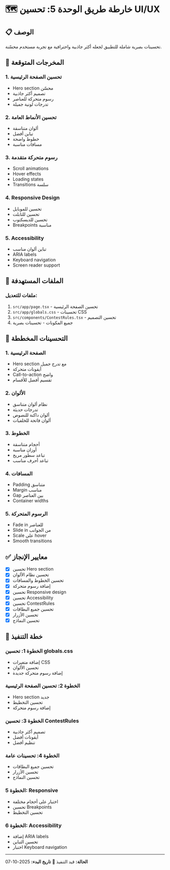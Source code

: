 # 🗺️ خارطة طريق الوحدة 5: تحسين UI/UX

## 📋 الوصف
تحسينات بصرية شاملة للتطبيق لجعله أكثر جاذبية واحترافية مع تجربة مستخدم محسّنة.

## 🎯 المخرجات المتوقعة

### 1. تحسين الصفحة الرئيسية
- Hero section محسّن
- تصميم أكثر جاذبية
- رسوم متحركة للعناصر
- تدرجات لونية جميلة

### 2. تحسين الأنماط العامة
- ألوان متناسقة
- تباين أفضل
- خطوط واضحة
- مسافات مناسبة

### 3. رسوم متحركة متقدمة
- Scroll animations
- Hover effects
- Loading states
- Transitions سلسة

### 4. Responsive Design
- تحسين للموبايل
- تحسين للتابلت
- تحسين للديسكتوب
- Breakpoints مناسبة

### 5. Accessibility
- تباين ألوان مناسب
- ARIA labels
- Keyboard navigation
- Screen reader support

## 📁 الملفات المستهدفة

### ملفات للتعديل:
1. `src/app/page.tsx` - تحسين الصفحة الرئيسية
2. `src/app/globals.css` - تحسينات CSS
3. `src/components/ContestRules.tsx` - تحسين التصميم
4. جميع المكونات - تحسينات بصرية

## 🔧 التحسينات المخططة

### 1. الصفحة الرئيسية
- Hero section مع تدرج جميل
- أيقونات متحركة
- Call-to-action واضح
- تقسيم أفضل للأقسام

### 2. الألوان
- نظام ألوان متناسق
- تدرجات حديثة
- ألوان داكنة للنصوص
- ألوان فاتحة للخلفيات

### 3. الخطوط
- أحجام متناسقة
- أوزان مناسبة
- تباعد سطور مريح
- تباعد أحرف مناسب

### 4. المسافات
- Padding متناسق
- Margin مناسب
- Gap بين العناصر
- Container widths

### 5. الرسوم المتحركة
- Fade in للعناصر
- Slide in من الجوانب
- Scale على hover
- Smooth transitions

## ✅ معايير الإنجاز

- [x] تحسين Hero section
- [x] تحسين نظام الألوان
- [x] تحسين الخطوط والمسافات
- [x] إضافة رسوم متحركة
- [x] تحسين Responsive design
- [x] تحسين Accessibility
- [x] تحسين ContestRules
- [x] تحسين جميع البطاقات
- [x] تحسين الأزرار
- [x] تحسين النماذج

## 🚀 خطة التنفيذ

### الخطوة 1: تحسين globals.css
- إضافة متغيرات CSS
- تحسين الألوان
- إضافة رسوم متحركة جديدة

### الخطوة 2: تحسين الصفحة الرئيسية
- Hero section جديد
- تحسين التخطيط
- إضافة رسوم متحركة

### الخطوة 3: تحسين ContestRules
- تصميم أكثر جاذبية
- أيقونات أفضل
- تنظيم أفضل

### الخطوة 4: تحسينات عامة
- تحسين جميع البطاقات
- تحسين الأزرار
- تحسين النماذج

### الخطوة 5: Responsive
- اختبار على أحجام مختلفة
- تحسين Breakpoints
- تحسين التخطيط

### الخطوة 6: Accessibility
- إضافة ARIA labels
- تحسين التباين
- اختبار Keyboard navigation

---

**الحالة:** قيد التنفيذ 🔄
**تاريخ البدء:** 2025-10-07
